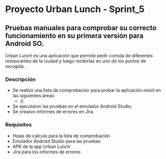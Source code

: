 # Proyecto Urban Lunch - Sprint_5

## Pruebas manuales para comprobar su correcto funcionamiento en su primera versión para Android SO.

Urban Lunch es una aplicación que permite pedir comida de diferentes restaurantes de la ciudad y luego recibirlas en uno de los puntos de recogida.

### Descripción

- Se realizó una lista de comprobación para probar la aplicación móvil en las siguientes áreas:
  - ()
- Se ejecutaron las pruebas en el emulador Android Studio.
- Se crearon informes de errores en Jira.

### Requisitos

- Hojas de calculo para la lista de comprobación
- Emulador Android Studio para las pruebas
- APK de la app Urban Lunch
- Jira para los informes de errores
